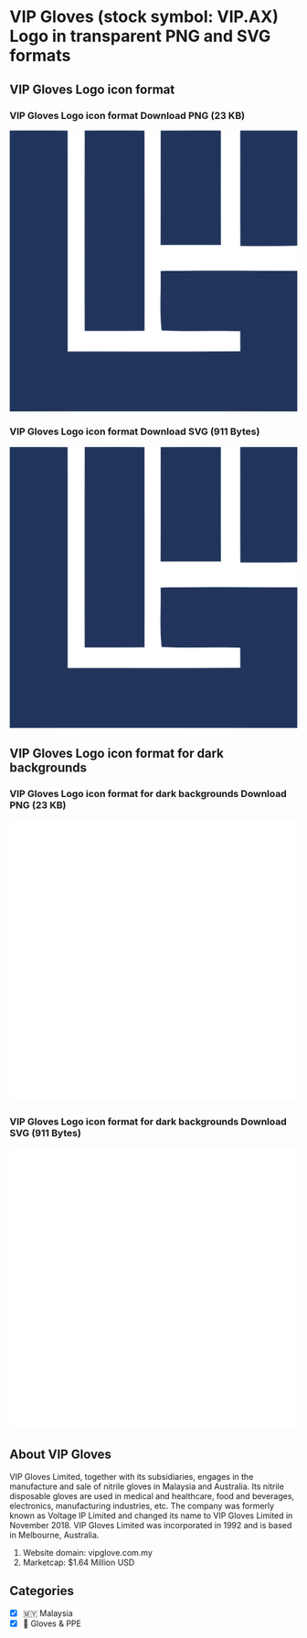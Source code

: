 # VIP Gloves (stock symbol: VIP.AX) Logo in transparent PNG and SVG formats

## VIP Gloves Logo icon format

### VIP Gloves Logo icon format Download PNG (23 KB)

![VIP Gloves Logo icon format Download PNG (23 KB)](/img/orig/VIP.AX-b000f430.png)

### VIP Gloves Logo icon format Download SVG (911 Bytes)

![VIP Gloves Logo icon format Download SVG (911 Bytes)](/img/orig/VIP.AX-1ef8cf14.svg)

## VIP Gloves Logo icon format for dark backgrounds

### VIP Gloves Logo icon format for dark backgrounds Download PNG (23 KB)

![VIP Gloves Logo icon format for dark backgrounds Download PNG (23 KB)](/img/orig/VIP.AX.D-ee3c60e8.png)

### VIP Gloves Logo icon format for dark backgrounds Download SVG (911 Bytes)

![VIP Gloves Logo icon format for dark backgrounds Download SVG (911 Bytes)](/img/orig/VIP.AX.D-41b8d125.svg)

## About VIP Gloves

VIP Gloves Limited, together with its subsidiaries, engages in the manufacture and sale of nitrile gloves in Malaysia and Australia. Its nitrile disposable gloves are used in medical and healthcare, food and beverages, electronics, manufacturing industries, etc. The company was formerly known as Voltage IP Limited and changed its name to VIP Gloves Limited in November 2018. VIP Gloves Limited was incorporated in 1992 and is based in Melbourne, Australia.

1. Website domain: vipglove.com.my
2. Marketcap: $1.64 Million USD


## Categories
- [x] 🇲🇾 Malaysia
- [x] 🧤 Gloves & PPE
